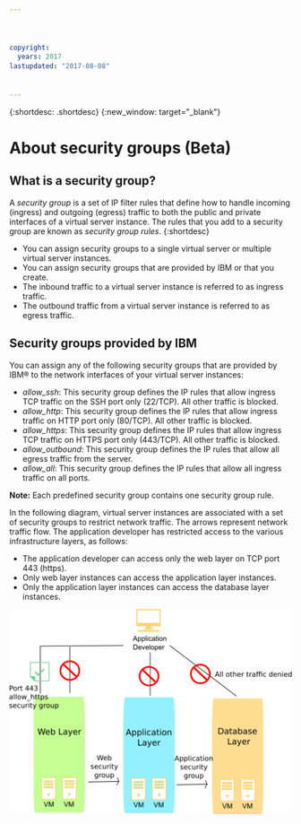 ```yaml
---



copyright:
  years: 2017
lastupdated: "2017-08-08"


---
```


{:shortdesc: .shortdesc}
{:new_window: target="_blank"}

# About security groups (Beta)

## What is a security group?
A *security group* is a set of IP filter rules that define how to handle incoming (ingress) and 
outgoing (egress) traffic to both the public and private interfaces of a virtual server instance. The 
rules that you add to a security group are known as *security group rules*.
{:shortdesc}

* You can assign security groups to a single virtual server or multiple virtual server 
  instances.
* You can assign security groups that are provided by IBM or that you create.
* The inbound traffic to a virtual server instance is referred to as ingress traffic.
* The outbound traffic from a virtual server instance is referred to as egress traffic.

## Security groups provided by IBM
You can assign any of the following security groups that are provided by IBM® to the network 
interfaces of your virtual server instances:

* *allow_ssh*: This security group defines the IP rules that allow ingress TCP traffic on the SSH port only (22/TCP).  All other traffic is blocked.
* *allow_http*: This security group defines the IP rules that allow ingress traffic on HTTP port only (80/TCP).  All other traffic is blocked.
* *allow_https*: This security group defines the IP rules that allow ingress TCP traffic on HTTPS port only (443/TCP).  All other traffic is blocked.
* *allow_outbound*: This security group defines the IP rules that allow all egress traffic from the server.
* *allow_all*: This security group defines the IP rules that allow all ingress traffic on all ports.

**Note:** Each predefined security group contains one security group rule. 

In the following diagram, virtual server instances are 
associated with a set of security groups to restrict network traffic. The arrows represent network traffic flow. The application developer has restricted access to the various infrastructure layers, as follows:

* The application developer can access only the web layer on TCP port 443 (https).
* Only web layer instances can access the application layer instances.
* Only the application layer instances can access the database layer instances. 

![Security group image](images/SecurityGroups.png "Image shows the flow of network traffic with a set of security groups enabled")


